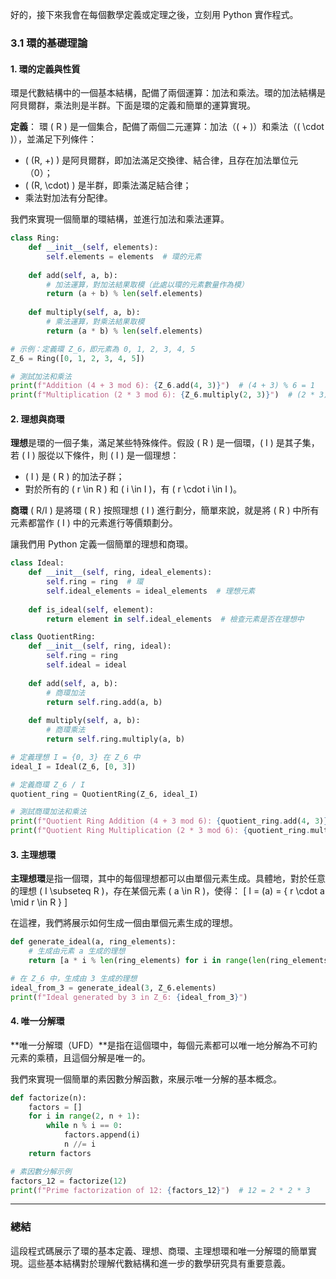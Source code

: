 好的，接下來我會在每個數學定義或定理之後，立刻用 Python 實作程式。

### 3.1 環的基礎理論

#### 1. 環的定義與性質

環是代數結構中的一個基本結構，配備了兩個運算：加法和乘法。環的加法結構是阿貝爾群，乘法則是半群。下面是環的定義和簡單的運算實現。

**定義**：
環 \( R \) 是一個集合，配備了兩個二元運算：加法（\( + \)）和乘法（\( \cdot \)），並滿足下列條件：
- \( (R, +) \) 是阿貝爾群，即加法滿足交換律、結合律，且存在加法單位元（0）；
- \( (R, \cdot) \) 是半群，即乘法滿足結合律；
- 乘法對加法有分配律。

我們來實現一個簡單的環結構，並進行加法和乘法運算。

```python
class Ring:
    def __init__(self, elements):
        self.elements = elements  # 環的元素
    
    def add(self, a, b):
        # 加法運算，對加法結果取模（此處以環的元素數量作為模）
        return (a + b) % len(self.elements)
    
    def multiply(self, a, b):
        # 乘法運算，對乘法結果取模
        return (a * b) % len(self.elements)

# 示例：定義環 Z_6，即元素為 0, 1, 2, 3, 4, 5
Z_6 = Ring([0, 1, 2, 3, 4, 5])

# 測試加法和乘法
print(f"Addition (4 + 3 mod 6): {Z_6.add(4, 3)}")  # (4 + 3) % 6 = 1
print(f"Multiplication (2 * 3 mod 6): {Z_6.multiply(2, 3)}")  # (2 * 3) % 6 = 0
```

#### 2. 理想與商環

**理想**是環的一個子集，滿足某些特殊條件。假設 \( R \) 是一個環，\( I \) 是其子集，若 \( I \) 服從以下條件，則 \( I \) 是一個理想：
- \( I \) 是 \( R \) 的加法子群；
- 對於所有的 \( r \in R \) 和 \( i \in I \)，有 \( r \cdot i \in I \)。

**商環** \( R/I \) 是將環 \( R \) 按照理想 \( I \) 進行劃分，簡單來說，就是將 \( R \) 中所有元素都當作 \( I \) 中的元素進行等價類劃分。

讓我們用 Python 定義一個簡單的理想和商環。

```python
class Ideal:
    def __init__(self, ring, ideal_elements):
        self.ring = ring  # 環
        self.ideal_elements = ideal_elements  # 理想元素
    
    def is_ideal(self, element):
        return element in self.ideal_elements  # 檢查元素是否在理想中

class QuotientRing:
    def __init__(self, ring, ideal):
        self.ring = ring
        self.ideal = ideal
    
    def add(self, a, b):
        # 商環加法
        return self.ring.add(a, b)
    
    def multiply(self, a, b):
        # 商環乘法
        return self.ring.multiply(a, b)

# 定義理想 I = {0, 3} 在 Z_6 中
ideal_I = Ideal(Z_6, [0, 3])

# 定義商環 Z_6 / I
quotient_ring = QuotientRing(Z_6, ideal_I)

# 測試商環加法和乘法
print(f"Quotient Ring Addition (4 + 3 mod 6): {quotient_ring.add(4, 3)}")
print(f"Quotient Ring Multiplication (2 * 3 mod 6): {quotient_ring.multiply(2, 3)}")
```

#### 3. 主理想環

**主理想環**是指一個環，其中的每個理想都可以由單個元素生成。具體地，對於任意的理想 \( I \subseteq R \)，存在某個元素 \( a \in R \)，使得：
\[
I = (a) = \{ r \cdot a \mid r \in R \}
\]

在這裡，我們將展示如何生成一個由單個元素生成的理想。

```python
def generate_ideal(a, ring_elements):
    # 生成由元素 a 生成的理想
    return [a * i % len(ring_elements) for i in range(len(ring_elements))]

# 在 Z_6 中，生成由 3 生成的理想
ideal_from_3 = generate_ideal(3, Z_6.elements)
print(f"Ideal generated by 3 in Z_6: {ideal_from_3}")
```

#### 4. 唯一分解環

**唯一分解環（UFD）**是指在這個環中，每個元素都可以唯一地分解為不可約元素的乘積，且這個分解是唯一的。

我們來實現一個簡單的素因數分解函數，來展示唯一分解的基本概念。

```python
def factorize(n):
    factors = []
    for i in range(2, n + 1):
        while n % i == 0:
            factors.append(i)
            n //= i
    return factors

# 素因數分解示例
factors_12 = factorize(12)
print(f"Prime factorization of 12: {factors_12}")  # 12 = 2 * 2 * 3
```

---

### 總結

這段程式碼展示了環的基本定義、理想、商環、主理想環和唯一分解環的簡單實現。這些基本結構對於理解代數結構和進一步的數學研究具有重要意義。